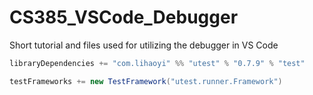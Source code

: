# CS385_VSCode_Debugger
Short tutorial and files used for utilizing the debugger in VS Code

```scala
libraryDependencies += "com.lihaoyi" %% "utest" % "0.7.9" % "test"

testFrameworks += new TestFramework("utest.runner.Framework")
```
